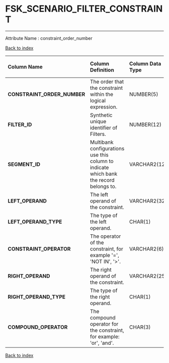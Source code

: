 # FSK_SCENARIO_FILTER_CONSTRAINT

---

Attribute Name :   constraint_order_number

[Back to index](./index.md)

| Column Name                 | Column Definition                                                                      | Column Data Type   | Column Null Option   | PK   | FK   |
|:----------------------------|:---------------------------------------------------------------------------------------|:-------------------|:---------------------|:-----|:-----|
| **CONSTRAINT_ORDER_NUMBER** | The order that the constraint within the logical expression.                           | NUMBER(5)          | Not Null             | Yes  | No   |
| **FILTER_ID**               | Synthetic unique identifier of Filters.                                                | NUMBER(12)         | Not Null             | No   | Yes  |
| **SEGMENT_ID**              | Multibank configurations use this column to indicate which bank the record belongs to. | VARCHAR2(128)      | Not Null             | No   | Yes  |
| **LEFT_OPERAND**            | The left operand of the constraint.                                                    | VARCHAR2(32)       | Not Null             | No   | No   |
| **LEFT_OPERAND_TYPE**       | The type of the left operand.                                                          | CHAR(1)            | Not Null             | No   | No   |
| **CONSTRAINT_OPERATOR**     | The operator of the constraint, for example '=', 'NOT IN', '>'.                        | VARCHAR2(6)        | Not Null             | No   | No   |
| **RIGHT_OPERAND**           | The right operand of the constraint.                                                   | VARCHAR2(256)      | Not Null             | No   | No   |
| **RIGHT_OPERAND_TYPE**      | The type of the right operand.                                                         | CHAR(1)            | Not Null             | No   | No   |
| **COMPOUND_OPERATOR**       | The compound operator for the constraint, for example: 'or', 'and'.                    | CHAR(3)            | Not Null             | No   | No   |

[Back to index](./index.md)